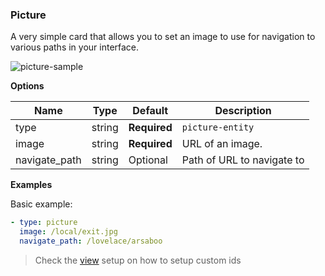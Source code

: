 ### Picture

A very simple card that allows you to set an image to use for navigation to various paths in your interface. 

![picture-sample](https://user-images.githubusercontent.com/1444314/42169623-44e76f06-7de2-11e8-96ca-9cbefca25df8.png)

**Options**

| Name | Type | Default | Description
| ---- | ---- | ------- | -----------
| type | string | **Required** | `picture-entity`
| image | string | **Required**| URL of an image.
| navigate_path | string | Optional | Path of URL to navigate to

**Examples**

Basic example:

```yaml
- type: picture
  image: /local/exit.jpg
  navigate_path: /lovelace/arsaboo
```

> Check the [view](Readme.md#views) setup on how to setup custom ids
